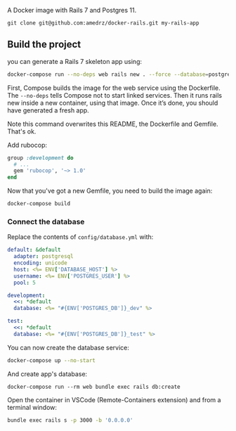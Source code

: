 A Docker image with Rails 7 and Postgres 11.

```
git clone git@github.com:amedrz/docker-rails.git my-rails-app
```

## Build the project

you can generate a Rails 7 skeleton app using:

```bash
docker-compose run --no-deps web rails new . --force --database=postgresql
```

First, Compose builds the image for the web service using the Dockerfile. The
`--no-deps` tells Compose not to start linked services. Then it runs rails new
inside a new container, using that image. Once it’s done, you should have
generated a fresh app.

Note this command overwrites this README, the Dockerfile and Gemfile. That's ok.

Add rubocop:

```ruby
group :development do
  # ...
  gem 'rubocop', '~> 1.0'
end
```

Now that you've got a new Gemfile, you need to build the image again:

```bash
docker-compose build
```

### Connect the database

Replace the contents of `config/database.yml` with:

```yaml
default: &default
  adapter: postgresql
  encoding: unicode
  host: <%= ENV['DATABASE_HOST'] %>
  username: <%= ENV['POSTGRES_USER'] %>
  pool: 5

development:
  <<: *default
  database: <%= "#{ENV['POSTGRES_DB']}_dev" %>

test:
  <<: *default
  database: <%= "#{ENV['POSTGRES_DB']}_test" %>
```

You can now create the database service:

```bash
docker-compose up --no-start
```

And create app's database:
```
docker-compose run --rm web bundle exec rails db:create
```

Open the container in VSCode (Remote-Containers extension) and from a terminal window:

```bash
bundle exec rails s -p 3000 -b '0.0.0.0'
```
